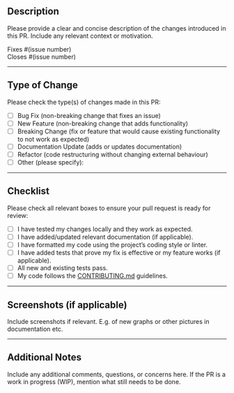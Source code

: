 ## Description

Please provide a clear and concise description of the changes introduced in this PR. Include any relevant context or motivation.

Fixes #(issue number)  
Closes #(issue number)  

---

## Type of Change

Please check the type(s) of changes made in this PR:

- [ ] Bug Fix (non-breaking change that fixes an issue)
- [ ] New Feature (non-breaking change that adds functionality)
- [ ] Breaking Change (fix or feature that would cause existing functionality to not work as expected)
- [ ] Documentation Update (adds or updates documentation)
- [ ] Refactor (code restructuring without changing external behaviour)
- [ ] Other (please specify):  

---

## Checklist

Please check all relevant boxes to ensure your pull request is ready for review:

- [ ] I have tested my changes locally and they work as expected.
- [ ] I have added/updated relevant documentation (if applicable).
- [ ] I have formatted my code using the project’s coding style or linter.
- [ ] I have added tests that prove my fix is effective or my feature works (if applicable).
- [ ] All new and existing tests pass.
- [ ] My code follows the [CONTRIBUTING.md](../CONTRIBUTING.md) guidelines.

---

## Screenshots (if applicable)

Include screenshots if relevant. E.g. of new graphs or other pictures in documentation etc.

---

## Additional Notes

Include any additional comments, questions, or concerns here. If the PR is a work in progress (WIP), mention what still needs to be done.
